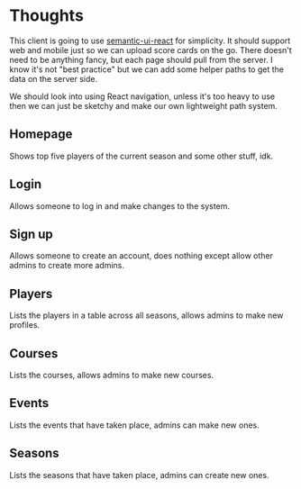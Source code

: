 # Thoughts
This client is going to use [semantic-ui-react](https://react.semantic-ui.com/) for simplicity. It should support web and mobile just so we can upload score cards on the go. There doesn't need to be anything fancy, but each page should pull from the server. I know it's not "best practice" but we can add some helper paths to get the data on the server side.

We should look into using React navigation, unless it's too heavy to use then we can just be sketchy and make our own lightweight path system.

## Homepage
Shows top five players of the current season and some other stuff, idk.

## Login
Allows someone to log in and make changes to the system.

## Sign up
Allows someone to create an account, does nothing except allow other admins to create more admins.

## Players
Lists the players in a table across all seasons, allows admins to make new profiles.

## Courses
Lists the courses, allows admins to make new courses.

## Events
Lists the events that have taken place, admins can make new ones.

## Seasons
Lists the seasons that have taken place, admins can create new ones.
